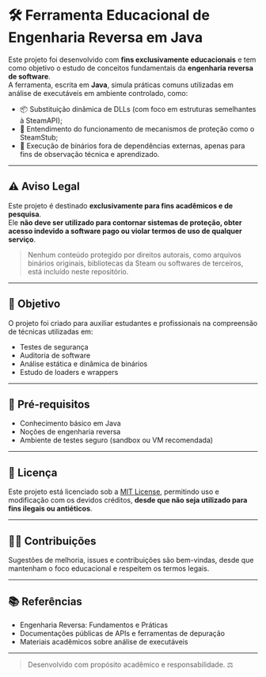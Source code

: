 # 🛠️ Ferramenta Educacional de Engenharia Reversa em Java

Este projeto foi desenvolvido com **fins exclusivamente educacionais** e tem como objetivo o estudo de conceitos fundamentais da **engenharia reversa de software**.  
A ferramenta, escrita em **Java**, simula práticas comuns utilizadas em análise de executáveis em ambiente controlado, como:

- 📦 Substituição dinâmica de DLLs (com foco em estruturas semelhantes à SteamAPI);
- 🔐 Entendimento do funcionamento de mecanismos de proteção como o SteamStub;
- 🧪 Execução de binários fora de dependências externas, apenas para fins de observação técnica e aprendizado.

---

## ⚠️ Aviso Legal

Este projeto é destinado **exclusivamente para fins acadêmicos e de pesquisa**.  
Ele **não deve ser utilizado para contornar sistemas de proteção, obter acesso indevido a software pago ou violar termos de uso de qualquer serviço**.

> Nenhum conteúdo protegido por direitos autorais, como arquivos binários originais, bibliotecas da Steam ou softwares de terceiros, está incluído neste repositório.

---

## 🎯 Objetivo

O projeto foi criado para auxiliar estudantes e profissionais na compreensão de técnicas utilizadas em:

- Testes de segurança
- Auditoria de software
- Análise estática e dinâmica de binários
- Estudo de loaders e wrappers

---

## 🧠 Pré-requisitos

- Conhecimento básico em Java
- Noções de engenharia reversa
- Ambiente de testes seguro (sandbox ou VM recomendada)

---

## 📄 Licença

Este projeto está licenciado sob a [MIT License](LICENSE), permitindo uso e modificação com os devidos créditos, **desde que não seja utilizado para fins ilegais ou antiéticos**.

---

## 🙋‍♂️ Contribuições

Sugestões de melhoria, issues e contribuições são bem-vindas, desde que mantenham o foco educacional e respeitem os termos legais.

---

## 📚 Referências

- Engenharia Reversa: Fundamentos e Práticas
- Documentações públicas de APIs e ferramentas de depuração
- Materiais acadêmicos sobre análise de executáveis

---

> Desenvolvido com propósito acadêmico e responsabilidade. ⚖️
